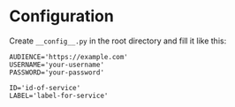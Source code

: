 # Configuration

Create `__config__.py` in the root directory and fill it like this:

```
AUDIENCE='https://example.com'
USERNAME='your-username'
PASSWORD='your-password'

ID='id-of-service'
LABEL='label-for-service'
```
